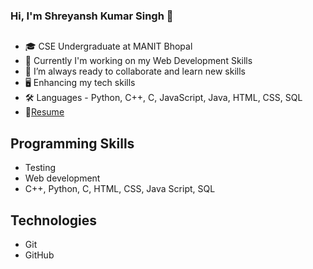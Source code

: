 ### Hi, I'm Shreyansh Kumar Singh 👋
##
* 🎓 CSE Undergraduate at MANIT Bhopal
* 🔭 Currently I'm working on my Web Development Skills
* 📗 I’m always ready to collaborate and learn new skills
* 🖥 Enhancing my tech skills
* 🛠  Languages - Python, C++, C, JavaScript, Java, HTML, CSS, SQL
* 🧾[Resume](https://drive.google.com/file/d/17rTmkmMqdbXXTDxHLbu-Eg1PgB8pcfF5/view?usp=sharing)
 
## Programming Skills 

* Testing
* Web development
* C++, Python, C, HTML, CSS, Java Script, SQL

## Technologies
* Git
* GitHub
